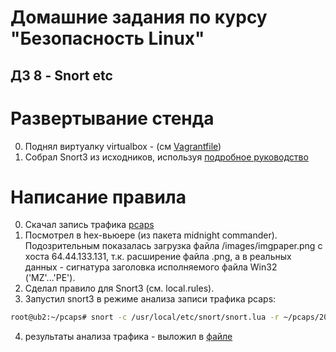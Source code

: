 Домашние задания по курсу "Безопасность Linux"
===============================================

ДЗ 8 - Snort etc
-----------------------------------------------

# Развертывание стенда

0. Поднял виртуалку virtualbox - (см [Vagrantfile](Vagrantfile))
1. Собрал Snort3 из исходников, используя [подробное руководство](**********************************) 

# Написание правила
0. Скачал запись трафика [pcaps](**************)
1. Посмотрел в hex-вьюере (из пакета midnight commander). Подозрительным показалась загрузка файла /images/imgpaper.png с хоста 64.44.133.131, т.к. расширение файла .png, а в реальных данных - сигнатура заголовка исполняемого файла Win32 ('MZ'...'PE').
2. Сделал правило для Snort3 (см. local.rules).
3. Запустил snort3 в режиме анализа записи трафика pcaps:
```bash
root@ub2:~/pcaps# snort -c /usr/local/etc/snort/snort.lua -r ~/pcaps/2020-03-14-traffic-analysis-exercise.pcap -A alert_fast -s 65535 -k none
```
4. результаты анализа трафика - выложил в [файле](*************************)
